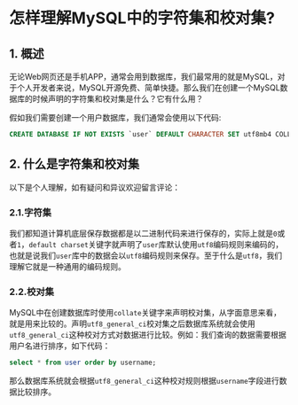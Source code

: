# 怎样理解MySQL中的字符集和校对集?

## 1. 概述

无论Web网页还是手机APP，通常会用到数据库，我们最常用的就是MySQL，对于个人开发者来说，MySQL开源免费、简单快捷。那么我们在创建一个MySQL数据库的时候声明的字符集和校对集是什么？它有什么用？

假如我们需要创建一个用户数据库，我们通常会使用以下代码:

```sql
CREATE DATABASE IF NOT EXISTS `user` DEFAULT CHARACTER SET utf8mb4 COLLATE utf8mb4_unicode_ci;
```

## 2. 什么是字符集和校对集

以下是个人理解，如有疑问和异议欢迎留言评论：

### 2.1.字符集

我们都知道计算机底层保存数据都是以二进制代码来进行保存的，实际上就是`0`或者`1`，`default charset`关键字就声明了`user`库默认使用`utf8`编码规则来编码的，也就是说我们`user`库中的数据会以`utf8`编码规则来保存。至于什么是`utf8`，我们理解它就是一种通用的编码规则。

### 2.2.校对集

MySQL中在创建数据库时使用`collate`关键字来声明校对集，从字面意思来看，就是用来比较的。声明`utf8_general_ci`校对集之后数据库系统就会使用`utf8_general_ci`这种校对方式对数据进行比较。例如：我们查询的数据需要根据用户名进行排序，如下代码：

```sql
select * from user order by username;
```

那么数据库系统就会根据`utf8_general_ci`这种校对规则根据`username`字段进行数据比较排序。

